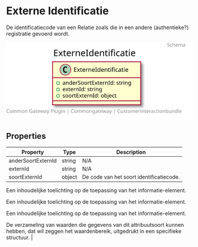 # Externe Identificatie

De identificatiecode van een Relatie zoals die in een andere (authentieke?) registratie gevoerd wordt.

![Class Diagram](docs/schema/klant.externeIdentificatie.svg)

## Properties

| Property | Type | Description |
|----------|------|-------------|
| anderSoortExternId | string | N/A |
| externId | string | N/A |
| soortExternId | object | De code van het soort identificatiecode.

Een inhoudelijke toelichting op de toepassing van het informatie-element.

Een inhoudelijke toelichting op de toepassing van het informatie-element.

Een inhoudelijke toelichting op de toepassing van het informatie-element.

De verzameling van waarden die gegevens van dit attribuutsoort kunnen hebben, dat wil zeggen het waardenbereik, uitgedrukt in een specifieke structuur. |

